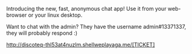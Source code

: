 Introducing the new, fast, anonymous chat app! Use it from your web-browser or your linux desktop.

Want to chat with the admin? They have the username admin#13371337, they will probably respond :)


http://discoteq-thl53at4nuzlm.shellweplayaga.me/[TICKET]
